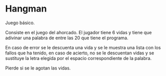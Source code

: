 # Hangman

Juego básico.

Consiste en el juego del ahorcado. El jugador tiene 6 vidas y tiene que adivinar una palabra de entre las 20 que tiene el programa.

En caso de error se le descuenta una vida y se le muestra una lista con los fallos que ha tenido, en caso de acierto, no se le descuentan vidas y se sustituye la letra elegida por el espacio correspondiente de la palabra.

Pierde si se le agotan las vidas.
